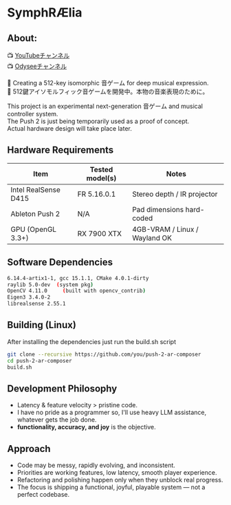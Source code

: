 # SymphRÆlia

## About:

📺 [YouTubeチャンネル](https://www.youtube.com/@Symphraelia)  
📺 [Odyseeチャンネル](https://odysee.com/@nyqu:a) 

🎼 Creating a 512-key isomorphic 音ゲーム for deep musical expression.  
🎼 512鍵アイソモルフィック音ゲームを開発中。本物の音楽表現のために。

This project is an experimental next-generation 音ゲーム and musical controller system.  
The Push 2 is just being temporarily used as a proof of concept.  
Actual hardware design will take place later.

## Hardware Requirements

| Item                 | Tested model(s) | Notes                         |
| -------------------- | --------------- | ----------------------------- |
| Intel RealSense D415 | FR 5.16.0.1     | Stereo depth / IR projector   |
| Ableton Push 2       | N/A             | Pad dimensions hard-coded     |
| GPU (OpenGL 3.3+)    | RX 7900 XTX     | 4GB-VRAM / Linux / Wayland OK |

## Software Dependencies
```bash
6.14.4-artix1-1, gcc 15.1.1, CMake 4.0.1-dirty
raylib 5.0-dev  (system pkg)
OpenCV 4.11.0     (built with opencv_contrib)
Eigen3 3.4.0-2
librealsense 2.55.1 
```

## Building (Linux)
After installing the dependencies just run the build.sh script
```bash
git clone --recursive https://github.com/you/push-2-ar-composer
cd push-2-ar-composer
build.sh
```
## Development Philosophy

- Latency & feature velocity > pristine code.
- I have no pride as a programmer so, I'll use heavy LLM assistance, whatever gets the job done.
-  **functionality, accuracy, and joy** is the objective.

## Approach

- Code may be messy, rapidly evolving, and inconsistent.
- Priorities are working features, low latency, smooth player experience.
- Refactoring and polishing happen only when they unblock real progress.
- The focus is shipping a functional, joyful, playable system — not a perfect codebase.
